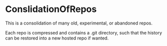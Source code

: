 # ConslidationOfRepos
This is a consolidation of many old, experimental, or abandoned repos.

Each repo is compressed and contains a .git directory, such that the
history can be restored into a new hosted repo if wanted.
